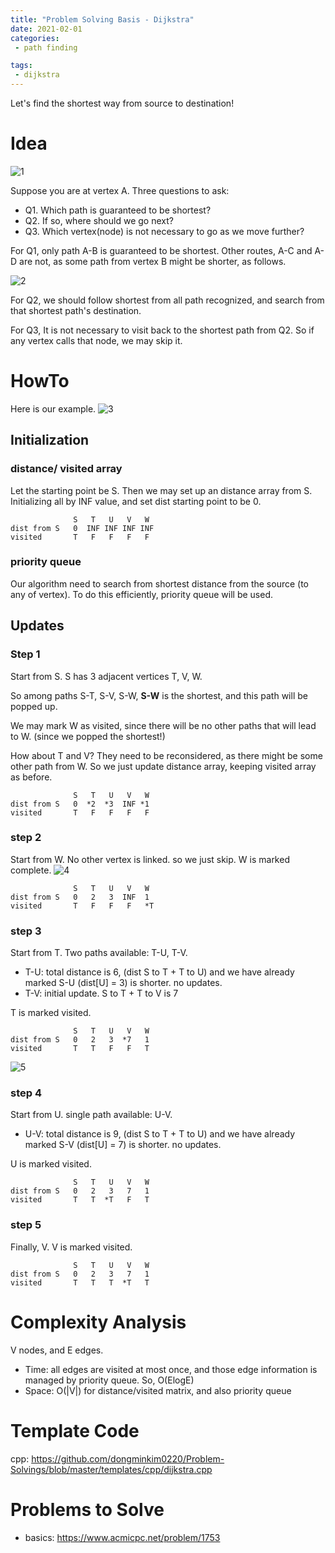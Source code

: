 ```yaml
---
title: "Problem Solving Basis - Dijkstra"
date: 2021-02-01
categories:
 - path finding

tags:
 - dijkstra
---
```


Let's find the shortest way from source to destination!

# Idea
![1](/assets/images/ps/2021-02-01-dijkstra-1.png)

Suppose you are at vertex A.
Three questions to ask:

- Q1. Which path is guaranteed to be shortest?
- Q2. If so, where should we go next?
- Q3. Which vertex(node) is not necessary to go as we move further?

For Q1, only path A-B is guaranteed to be shortest. Other routes, A-C and A-D are not, as some path from vertex B might be shorter, as follows.

![2](/assets/images/ps/2021-02-01-dijkstra-2.png)

For Q2, we should follow shortest from all path recognized, and search from that shortest path's destination.

For Q3, It is not necessary to visit back to the shortest path from Q2. So if any vertex calls that node, we may skip it.

# HowTo
Here is our example.
![3](/assets/images/ps/2021-02-01-dijkstra-3.png)

## Initialization
### distance/ visited array
Let the starting point be S.
Then we may set up an distance array from S. Initializing all by INF value, and set dist starting point to be 0.
```
              S   T   U   V   W 
dist from S   0  INF INF INF INF
visited       T   F   F   F   F
```
### priority queue
Our algorithm need to search from shortest distance from the source (to any of vertex).
To do this efficiently, priority queue will be used.

## Updates

### Step 1
Start from S.
S has 3 adjacent vertices T, V, W.

So among paths S-T, S-V, S-W, **S-W** is the shortest, and this path will be popped up.

We may mark W as visited, since there will be no other paths that will lead to W. (since we popped the shortest!)

How about T and V? They need to be reconsidered, as there might be some other path from W.
So we just update distance array, keeping visited array as before.

```
              S   T   U   V   W 
dist from S   0  *2  *3  INF *1
visited       T   F   F   F   F
```

### step 2
Start from W.
No other vertex is linked. so we just skip. W is marked complete.
![4](/assets/images/ps/2021-02-01-dijkstra-4.png)

```
              S   T   U   V   W
dist from S   0   2   3  INF  1
visited       T   F   F   F   *T
```

### step 3
Start from T.
Two paths available: T-U, T-V.
- T-U: total distance is 6, (dist S to T + T to U) and we have already marked S-U (dist[U] = 3) is shorter. no updates.
- T-V: initial update. S to T + T to V is 7

T is marked visited.

```
              S   T   U   V   W
dist from S   0   2   3  *7   1
visited       T   T   F   F   T
```

![5](/assets/images/ps/2021-02-01-dijkstra-5.png)

### step 4
Start from U.
single path available: U-V.
- U-V: total distance is 9, (dist S to T + T to U) and we have already marked S-V (dist[U] = 7) is shorter. no updates.

U is marked visited.

```
              S   T   U   V   W
dist from S   0   2   3   7   1
visited       T   T  *T   F   T
```

### step 5
Finally, V.
V is marked visited.

```
              S   T   U   V   W
dist from S   0   2   3   7   1
visited       T   T   T  *T   T
```


# Complexity Analysis
V nodes, and E edges.
- Time: all edges are visited at most once, and those edge information is managed by priority queue. So, O(ElogE)
- Space: O(|V|) for distance/visited matrix, and also priority queue

# Template Code
cpp: <https://github.com/dongminkim0220/Problem-Solvings/blob/master/templates/cpp/dijkstra.cpp>

# Problems to Solve
- basics: <https://www.acmicpc.net/problem/1753>
